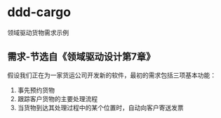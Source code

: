 # ddd-cargo
领域驱动货物需求示例

## 需求-节选自《领域驱动设计第7章》
假设我们正在为一家货运公司开发新的软件，最初的需求包括三项基本功能：
1. 事先预约货物
2. 跟踪客户货物的主要处理流程
3. 当货物到达其处理过程中的某个位置时，自动向客户寄送发票



